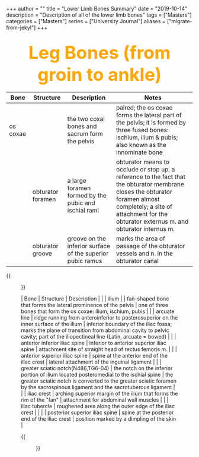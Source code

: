 +++
author = ""
title = "Lower Limb Bones Summary"
date = "2019-10-14"
description = "Description of all of the lower limb bones"
tags = ["Masters"]
categories = ["Masters"]
series = ["University Journal"]
aliases = ["migrate-from-jekyl"]
+++

<font size="+7" color="orange"><center> Leg Bones (from groin to ankle) </center></font>  
---

| Bone                                                        	| Structure                                  	| Description                                                                                                                    	| Notes                                                                                                                                                                                                                                                                                                                                             	|
|-------------------------------------------------------------	|--------------------------------------------	|--------------------------------------------------------------------------------------------------------------------------------	|---------------------------------------------------------------------------------------------------------------------------------------------------------------------------------------------------------------------------------------------------------------------------------------------------------------------------------------------------	|
| os coxae                                                    	|                                            	| the two coxal bones and sacrum form the pelvis                                                                                 	| paired; the os coxae forms the lateral part of the pelvis; it is formed by three fused bones: ischium, ilium & pubis; also known as the innominate bone                                                                                                                                                                                           	|
|                                                             	| obturator foramen                          	| a large foramen formed by the pubic and ischial rami                                                                           	| obturator means to occlude or stop up, a reference to the fact that the obturator membrane closes the obturator foramen almost completely; a site of attachment for the obturator externus m. and obturator internus m.                                                                                                                           	|
|                                                             	| obturator groove                           	| groove on the inferior surface of the superior pubic ramus                                                                     	| marks the area of passage of the obturator vessels and n. in the obturator canal                                                                                                                                                                                                                                                                  	|

{{<figure src="/2019-10-14/Coxal.jpg" class="post-cover">}}

| Bone                                                        	| Structure                                  	| Description                                                                                                                    	|                                                                                                                                                                                                                                                                                                                                                   	|
| ilium                                                       	|                                            	| fan-shaped bone that forms the lateral prominence of the pelvis                                                                	| one of three bones that form the os coxae: ilium, ischium, pubis                                                                                                                                                                                                                                                                                  	|
|                                                             	| arcuate line                               	| ridge running from anteroinferior to posterosuperior on the inner surface of the ilium                                         	| inferior boundary of the iliac fossa; marks the plane of transition from abdominal cavity to pelvic cavity; part of the iliopectineal line (Latin, arcuate = bowed)                                                                                                                                                                               	|
|                                                             	| anterior inferior iliac spine              	| inferior to anterior superior iliac spine                                                                                      	| attachment site of straight head of rectus femoris m.                                                                                                                                                                                                                                                                                             	|
|                                                             	| anterior superior iliac spine              	| spine at the anterior end of the iliac crest                                                                                   	| lateral attachment of the inguinal ligament                                                                                                                                                                                                                                                                                                       	|
|                                                             	| greater sciatic notch(N486,TG6-04)         	| the notch on the inferior portion of ilium located posteromedial to the ischial spine                                          	| the greater sciatic notch is converted to the greater sciatic foramen by the sacrospinous ligament and the sacrotuberous ligament                                                                                                                                                                                                                 	|
|                                                             	| iliac crest                                	| arching superior margin of the ilium that forms the rim of the "fan"                                                           	| attachment for abdominal wall muscles                                                                                                                                                                                                                                                                                                             	|
|                                                             	| iliac tubercle                             	| roughened area along the outer edge of the iliac crest                                                                         	|                                                                                                                                                                                                                                                                                                                                                   	|
|                                                             	| posterior superior iliac spine             	| spine at the posterior end of the iliac crest                                                                                  	| position marked by a dimpling of the skin                                                                                                                                                                                                                                                                                                         	|

{{<figure src="/2019-10-14/Ilium.jpg" class="post-cover">}}